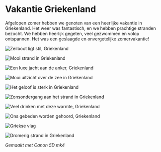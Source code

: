 # Vakantie Griekenland

Afgelopen zomer hebben we genoten van een heerlijke vakantie in Griekenland. Het weer was fantastisch, en we hebben prachtige stranden bezocht. We hebben heerlijk gegeten, veel gezwommen en volop ontspannen. Het was een geslaagde en onvergetelijke zomervakantie!

![Zeilboot ligt stil, Griekenland](https://imagekit.rohan-10.workers.dev?url=https://ik.imagekit.io/rhn00jwt/tr:w-900/2018-07_griekenland/HN_8638-08.jpg)

![Mooi strand in Griekenland](https://imagekit.rohan-10.workers.dev?url=https://ik.imagekit.io/rhn00jwt/tr:w-900/2018-07_griekenland/HN_8505-07.jpg)

![Een luxe jacht aan de anker, Griekenland](https://imagekit.rohan-10.workers.dev?url=https://ik.imagekit.io/rhn00jwt/tr:w-900/2018-07_griekenland/HN_8302-06.jpg)

![Mooi uitzicht over de zee in Griekenland](https://imagekit.rohan-10.workers.dev?url=https://ik.imagekit.io/rhn00jwt/tr:w-900/2018-07_griekenland/HN_7998-04.jpg)

![Het geloof is sterk in Griekenland](https://imagekit.rohan-10.workers.dev?url=https://ik.imagekit.io/rhn00jwt/tr:w-900/2018-07_griekenland/HN_8854-09.jpg)

![Zonsondergang aan het strand in Griekenland](https://imagekit.rohan-10.workers.dev?url=https://ik.imagekit.io/rhn00jwt/tr:w-900/2018-07_griekenland/HN_8073-05.jpg)

![Veel drinken met deze warmte, Griekenland](https://imagekit.rohan-10.workers.dev?url=https://ik.imagekit.io/rhn00jwt/tr:w-900/2018-07_griekenland/HN_9069-10.jpg)

![Ons gebeden worden gehoord, Griekenland](https://imagekit.rohan-10.workers.dev?url=https://ik.imagekit.io/rhn00jwt/tr:w-900/2018-07_griekenland/HN_7990-03.jpg)

![Griekse vlag](https://imagekit.rohan-10.workers.dev?url=https://ik.imagekit.io/rhn00jwt/tr:w-900/2018-07_griekenland/HN_7940-02.jpg)

![Dromerig strand in Griekenland](https://imagekit.rohan-10.workers.dev?url=https://ik.imagekit.io/rhn00jwt/tr:w-900/2018-07_griekenland/HN_0060-01.jpg)

_Gemaakt met Canon 5D mk4_
